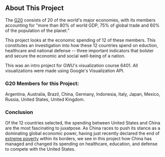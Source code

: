 ## About This Project

The [G20](https://www.g20.org/) consists of 20 of the world's major economies, with its members accounting for "more than 80% of world GDP, 75% of global trade and 60% of the population of the planet." 

This project looks at the economic spending of 12 of these members. This constitutes an investigation into how these 12 countries spend on eduction, healthcare and national defense -- three important indicators that bolster and secure the economic and social well-being of a nation.

This was an intro project for GWU's visualization course 6401. All visualizations were made using Google's Visualization API.

### G20 Members for this Project:

Argentina, Australia, Brazil, China, Germany, Indonesia, Italy, Japan, Mexico, Russia, United States, United Kingdom.

### Conclusion
Of the 12 countries selected, the spending between United States and China are the most fascinating to juxatpose. As China races to push its stance as a dominating global economic power, having just recently declared the end of [extreme poverty](https://www.bbc.com/news/world-asia-china-56194622) within its borders, we see in this project how China has managed and changed its spending on healthcare, education, and defense to compete with the United States. 
